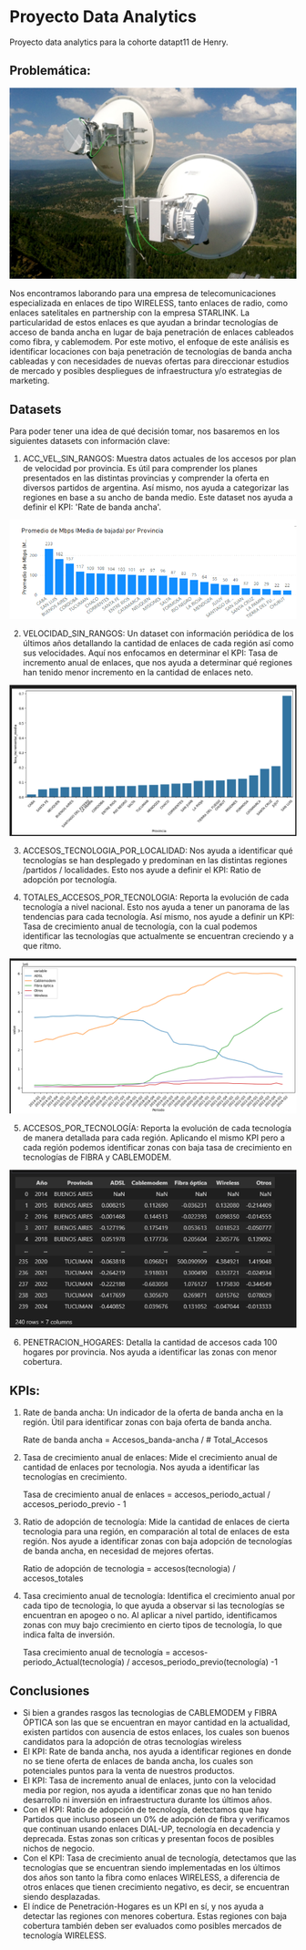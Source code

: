 # Proyecto Data Analytics

Proyecto data analytics para la cohorte datapt11 de Henry.

## Problemática: 

![alt text](images/antenas.png)

Nos encontramos laborando para una empresa de telecomunicaciones especializada en enlaces de tipo WIRELESS, tanto enlaces de radio, como enlaces satelitales en partnership con la empresa STARLINK. La particularidad de estos enlaces es que ayudan a brindar tecnologías de acceso de banda ancha en lugar de baja penetración de enlaces cableados como fibra, y cablemodem.
Por este motivo, el enfoque de este análisis es identificar locaciones con baja penetración de tecnologías de banda ancha cableadas y con necesidades de nuevas ofertas para direccionar estudios de mercado y posibles despliegues de infraestructura y/o estrategias de marketing.

## Datasets

Para poder tener una idea de qué decisión tomar, nos basaremos en los siguientes datasets con información clave:

1. ACC_VEL_SIN_RANGOS: Muestra datos actuales de los accesos por plan de velocidad por provincia. Es útil para comprender los planes presentados en las distintas provincias y comprender la oferta en diversos partidos de argentina. Así mismo, nos ayuda a categorizar las regiones en base a su ancho de banda medio.
Este dataset nos ayuda a definir el KPI: 'Rate de banda ancha'. 

![alt text](images/bw_provincias.png)

2. VELOCIDAD_SIN_RANGOS: Un dataset con información periódica de los últimos años detallando la cantidad de enlaces de cada región así como sus velocidades. Aquí nos enfocamos en determinar el KPI: Tasa de incremento anual de enlaces, que nos ayuda a determinar qué regiones han tenido menor incremento en la cantidad de enlaces neto.

![alt text](images/tasa%20incremental%20media.png)

3. ACCESOS_TECNOLOGIA_POR_LOCALIDAD: Nos ayuda a identificar qué tecnologías se han desplegado y predominan en las distintas regiones /partidos / localidades. Esto nos ayude a definir el KPI: Ratio de adopción por tecnología.

4. TOTALES_ACCESOS_POR_TECNOLOGIA: Reporta la evolución de cada tecnología a nivel nacional. Esto nos ayuda a tener un panorama de las tendencias para cada tecnología.  Así mismo, nos ayude a definir un KPI: Tasa de crecimiento anual de tecnología, con la cual podemos identificar las tecnologías que actualmente se encuentran creciendo y a que ritmo.

![alt text](images/evolucion_tecnologias.png)

5. ACCESOS_POR_TECNOLOGÍA: Reporta la evolución de cada tecnología de manera detallada para cada región. Aplicando el mismo KPI pero a cada región podemos identificar zonas con baja tasa de crecimiento en tecnologías de FIBRA y CABLEMODEM.

![alt text](images/evolucion%20tecnologias%20region.png)

6. PENETRACION_HOGARES: Detalla la cantidad de accesos cada 100 hogares por provincia. Nos ayuda a identificar las zonas con menor cobertura.

## KPIs:

1. Rate de banda ancha: Un indicador de la oferta de banda ancha en la región. Útil para identificar zonas con baja oferta de banda ancha.

    Rate de banda ancha =  Accesos_banda-ancha / # Total_Accesos

2. Tasa de crecimiento anual de enlaces: Mide el crecimiento anual de cantidad de enlaces por tecnologia. Nos ayuda a identificar las tecnologías en crecimiento.

    Tasa de crecimiento anual de enlaces = accesos_periodo_actual / accesos_periodo_previo  - 1

3. Ratio de adopción de tecnología: Mide la cantidad de enlaces de cierta tecnologia para una región, en comparación al total de enlaces de esta región. Nos ayude a identificar zonas con baja adopción de tecnologías de banda ancha, en necesidad de mejores ofertas.
    
    Ratio de adopción de tecnologia = accesos(tecnologia) / accesos_totales

4. Tasa crecimiento anual de tecnología: Identifica el crecimiento anual por cada tipo de tecnologia, lo que ayuda a observar si las tecnologías se encuentran en apogeo o no. Al aplicar a nivel partido, identificamos zonas con muy bajo crecimiento en cierto tipos de tecnología, lo que indica falta de inversión.

    Tasa crecimiento anual de tecnología = accesos-periodo_Actual(tecnología) / accesos_periodo_previo(tecnología)   -1

## Conclusiones

- Si bien a grandes rasgos las tecnologias de CABLEMODEM y FIBRA ÓPTICA son las que se encuentran en mayor cantidad en la actualidad, existen partidos con ausencia de estos enlaces, los cuales son buenos candidatos para la adopción de otras tecnologías wireless
- El KPI: Rate de banda ancha, nos ayuda a identificar regiones en donde no se tiene oferta de enlaces de banda ancha, los cuales son potenciales puntos para la venta de nuestros productos.
- El KPI: Tasa de incremento anual de enlaces, junto con la velocidad media por region, nos ayuda a identificar zonas que no han tenido desarrollo ni inversión en infraestructura durante los últimos años. 
- Con el KPI: Ratio de adopción de tecnología, detectamos que hay Partidos que incluso poseen un 0% de adopción de fibra y verificamos que continuan usando enlaces DIAL-UP, tecnología en decadencia y deprecada. Estas zonas son críticas y presentan focos de posibles nichos de negocio.
- Con el KPI: Tasa de crecimiento anual de tecnología, detectamos que las tecnologías que se encuentran siendo implementadas en los últimos dos años son tanto la fibra como enlaces WIRELESS, a diferencia de otros enlaces que tienen crecimiento negativo, es decir, se encuentran siendo desplazadas.
- El índice de Penetración-Hogares es un KPI en sí, y nos ayuda a  detectar las regiones con menores cobertura. Estas regiones con baja cobertura también deben ser evaluados como posibles mercados de tecnología WIRELESS.